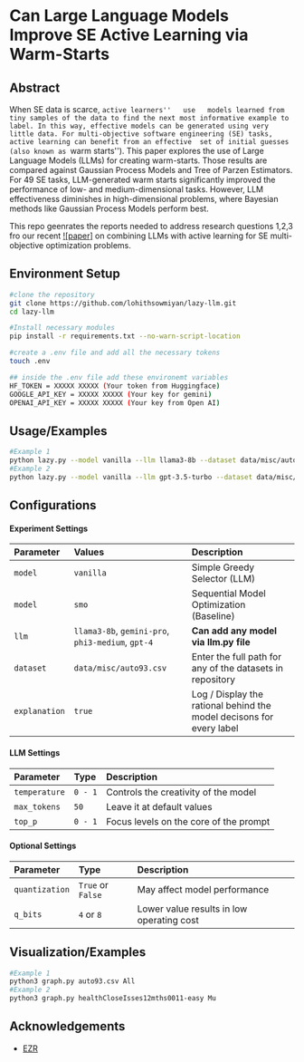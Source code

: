 
# Can Large Language Models Improve SE Active Learning via Warm-Starts 


## Abstract
When SE data is scarce,  ``active learners''   use   models learned from tiny samples of the data to find the next most informative example to label. In this way, effective models can be generated using very little data.
For multi-objective software engineering (SE) tasks,
active learning can benefit from an effective 
 set of initial guesses (also known as ``warm starts'').  This paper explores the use of Large Language Models (LLMs) for creating warm-starts. Those results are  compared   against   Gaussian Process Models and Tree of Parzen Estimators. For 49 SE  tasks, LLM-generated warm starts significantly improved the performance of low- and medium-dimensional tasks. However, LLM effectiveness  diminishes in high-dimensional problems, where Bayesian methods like Gaussian Process Models perform best. 


This repo geenrates the reports needed to address research questions 1,2,3 fro our recent [![paper]](https://katherineoelsner.com/) on combining LLMs with active learning for SE multi-objective optimization problems.
## Environment Setup



```bash
#clone the repository
git clone https://github.com/lohithsowmiyan/lazy-llm.git
cd lazy-llm

#Install necessary modules
pip install -r requirements.txt --no-warn-script-location

#create a .env file and add all the necessary tokens
touch .env

## inside the .env file add these environemt variables
HF_TOKEN = XXXXX XXXXX (Your token from Huggingface)
GOOGLE_API_KEY = XXXXX XXXXX (Your key for gemini)
OPENAI_API_KEY = XXXXX XXXXX (Your key from Open AI)
```





## Usage/Examples

```bash
#Example 1
python lazy.py --model vanilla --llm llama3-8b --dataset data/misc/auto93.csv
#Example 2
python lazy.py --model vanilla --llm gpt-3.5-turbo --dataset data/misc/wine_quality.csv
```


## Configurations

#### Experiment Settings

| Parameter | Values     | Description                |
| :-------- | :------- | :------------------------- |
| `model` | `vanilla` | Simple Greedy Selector (LLM) |
| `model` | `smo` | Sequential Model Optimization (Baseline) |
| `llm` | `llama3-8b`, `gemini-pro`, `phi3-medium`, `gpt-4`  | **Can add any model via llm.py file** |
| `dataset` | `data/misc/auto93.csv` | Enter the full path for any of the datasets in repository|
| `explanation`      | `true` | Log / Display the rational behind the model decisons for every label |

#### LLM Settings

| Parameter | Type     | Description                       |
| :-------- | :------- | :-------------------------------- |
| `temperature`      | `0 - 1` | Controls the creativity of the model |
| `max_tokens`      | `50` | Leave it at default values |
| `top_p`      | `0 - 1` | Focus levels on the core of the prompt |



#### Optional Settings

| Parameter | Type     | Description                       |
| :-------- | :------- | :-------------------------------- |
| `quantization`      | `True` or  `False` | May affect  model performance |
| `q_bits`      | `4` or  `8` | Lower value results in low operating cost |


## Visualization/Examples

```bash
#Example 1
python3 graph.py auto93.csv All
#Example 2
python3 graph.py healthCloseIsses12mths0011-easy Mu
```


## Acknowledgements

 - [EZR](https://github.com/timm/ezr/tree/24Jun14?tab=readme-ov-file)

